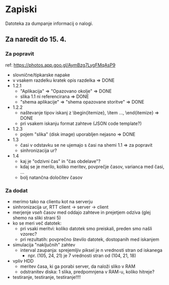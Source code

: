# Zapiski

Datoteka za dumpanje informacij o nalogi.

## Za naredit do 15. 4.

### Za popravit

ref: https://photos.app.goo.gl/AymBzg7LygFMqAsP9

- slovnične/tipkarske napake
- v vsakem razdelku kratek opis razdelka => DONE
- 1.2.1
  - "Aplikacija" => "Opazovano okolje" => DONE
  - slika 1.1 ni referencirana => DONE
  - "shema aplikacije" => "shema opazovane storitve" => DONE
- 1.2.2
  - naštevanje tipov iskanj z \begin{itemize}, \item ..., \end{itemize} => DONE
  - pri vsakem iskanju format zahteve (JSON code template?)
- 1.2.3
  - pojem "slika" (disk image) uporabljen nejasno => DONE
- 1.3
  - časi v odstavku se ne ujemajo s časi na shemi 1.1 => za popravit
  - sinhronizacija ur?
- 1.4
  - kaj je "odzivni čas" in "čas obdelave"?
  - kdaj se je merilo, koliko meritev, povprečje časov, varianca med časi, ...
  - bolj natančna določitev časov

### Za dodat

- merimo tako na clientu kot na serverju
- sinhronizacija ur, RTT client -> server -> client
- merjenje _vseh_ časov med oddajo zahteve in prejetjem odziva (glej shemo na sliki strani 5)
- ko se meri več datotek:
  - pri vsaki meritvi: koliko datotek smo preiskali, preden smo našli vzorec?
  - pri rezultatih: povprečno število datotek, dostopanih med iskanjem
- simulacija "naključnih" zahtev
  - interval zaupanja: sprejemljiv piksel je n vrednosti stran od iskanega
    - npr. (105, 24, 21) je 7 vrednosti stran od (104, 21, 18)
- vpliv HDD
  - meritev časa, ki ga porabi server, da naloži sliko v RAM
  - odstranitev diska: 1 slika, predpomnjena v RAM-u, koliko hitreje?
- testiranje, testiranje, testiranje!!!!
